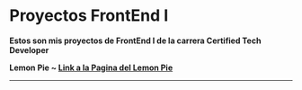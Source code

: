 # Proyectos FrontEnd I 

__Estos son mis proyectos de FrontEnd I de la carrera Certified Tech Developer__

__Lemon Pie ~ [Link a la  Pagina del Lemon Pie](https://sturniolobruno.github.io/practicas/lemonPie)__


***

